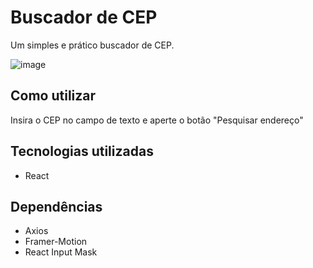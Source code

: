 # Buscador de CEP

Um simples e prático buscador de CEP.

![image](https://user-images.githubusercontent.com/89671665/165959738-18f538af-7d02-4688-ad9a-def0a63d9463.png)

## Como utilizar

Insira o CEP no campo de texto e aperte o botão "Pesquisar endereço"

## Tecnologias utilizadas

- React

## Dependências

- Axios
- Framer-Motion
- React Input Mask
